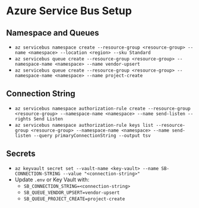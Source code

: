 # Azure Service Bus Setup

## Namespace and Queues

- `az servicebus namespace create --resource-group <resource-group> --name <namespace> --location <region> --sku Standard`
- `az servicebus queue create --resource-group <resource-group> --namespace-name <namespace> --name vendor-upsert`
- `az servicebus queue create --resource-group <resource-group> --namespace-name <namespace> --name project-create`

## Connection String

- `az servicebus namespace authorization-rule create --resource-group <resource-group> --namespace-name <namespace> --name send-listen --rights Send Listen`
- `az servicebus namespace authorization-rule keys list --resource-group <resource-group> --namespace-name <namespace> --name send-listen --query primaryConnectionString --output tsv`

## Secrets

- `az keyvault secret set --vault-name <key-vault> --name SB-CONNECTION-STRING --value "<connection-string>"`
- Update `.env` or Key Vault with:
  - `SB_CONNECTION_STRING=<connection-string>`
  - `SB_QUEUE_VENDOR_UPSERT=vendor-upsert`
  - `SB_QUEUE_PROJECT_CREATE=project-create`
